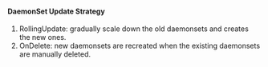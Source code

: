 #### DaemonSet Update Strategy
1. RollingUpdate: gradually scale down the old daemonsets and creates the new ones.
2. OnDelete: new daemonsets are recreated when the existing daemonsets are manually deleted.